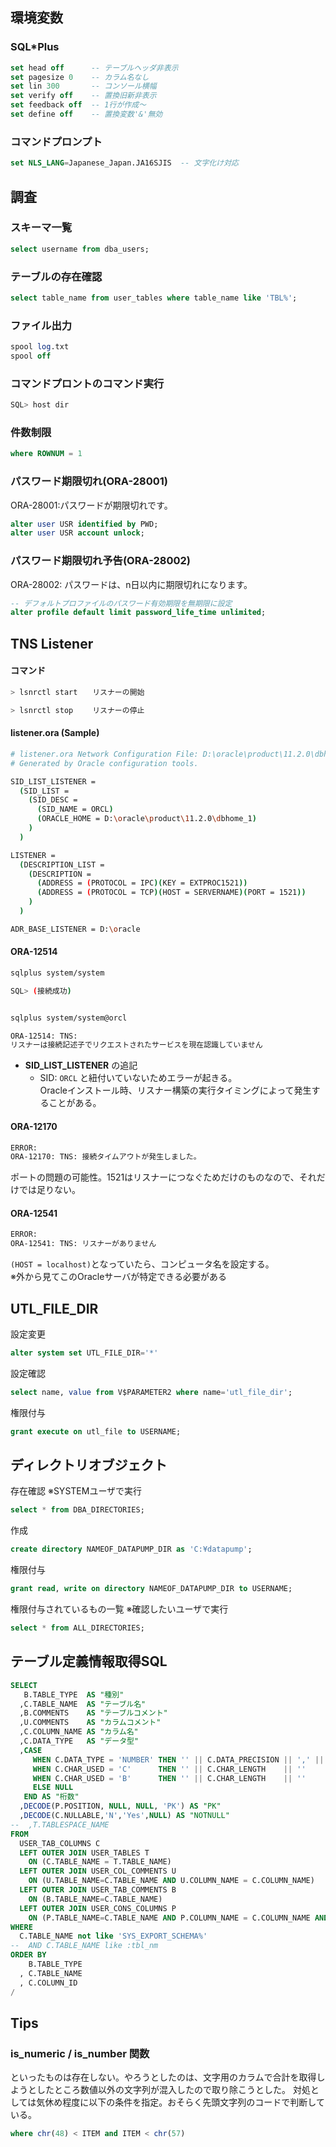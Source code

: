 ## 環境変数

### SQL*Plus

```sql
set head off      -- テーブルヘッダ非表示
set pagesize 0    -- カラム名なし
set lin 300       -- コンソール横幅
set verify off    -- 置換旧新非表示
set feedback off  -- 1行が作成〜
set define off    -- 置換変数'&'無効
```

### コマンドプロンプト

```sql
set NLS_LANG=Japanese_Japan.JA16SJIS  -- 文字化け対応
```

## 調査

### スキーマ一覧

```sql
select username from dba_users;
```

### テーブルの存在確認

```sql
select table_name from user_tables where table_name like 'TBL%';
```

### ファイル出力

```sql
spool log.txt
spool off
```

### コマンドプロントのコマンド実行

```sql
SQL> host dir
```

### 件数制限

```sql
where ROWNUM = 1
```

### パスワード期限切れ(ORA-28001)

ORA-28001:パスワードが期限切れです。

```sql
alter user USR identified by PWD;
alter user USR account unlock;
```

### パスワード期限切れ予告(ORA-28002)

ORA-28002: パスワードは、n日以内に期限切れになります。

```sql
-- デフォルトプロファイルのパスワード有効期限を無期限に設定
alter profile default limit password_life_time unlimited;
```


## TNS Listener

#### コマンド
```sh
> lsnrctl start　　リスナーの開始

> lsnrctl stop　　 リスナーの停止
```

#### listener.ora (Sample)
```sh
# listener.ora Network Configuration File: D:\oracle\product\11.2.0\dbhome_1\network\admin\listener.ora
# Generated by Oracle configuration tools.

SID_LIST_LISTENER =
  (SID_LIST =
    (SID_DESC =
      (SID_NAME = ORCL)
      (ORACLE_HOME = D:\oracle\product\11.2.0\dbhome_1)
    )
  )

LISTENER =
  (DESCRIPTION_LIST =
    (DESCRIPTION =
      (ADDRESS = (PROTOCOL = IPC)(KEY = EXTPROC1521))
      (ADDRESS = (PROTOCOL = TCP)(HOST = SERVERNAME)(PORT = 1521))
    )
  )

ADR_BASE_LISTENER = D:\oracle
```

#### ORA-12514
```sh
sqlplus system/system

SQL> (接続成功)


sqlplus system/system@orcl

ORA-12514: TNS:
リスナーは接続記述子でリクエストされたサービスを現在認識していません
```

- __SID_LIST_LISTENER__ の追記
    - SID: `ORCL` と紐付いていないためエラーが起きる。  
      Oracleインストール時、リスナー構築の実行タイミングによって発生することがある。

#### ORA-12170
```sh
ERROR:
ORA-12170: TNS: 接続タイムアウトが発生しました。
```
ポートの問題の可能性。1521はリスナーにつなぐためだけのものなので、それだけでは足りない。

#### ORA-12541
```sh
ERROR:
ORA-12541: TNS: リスナーがありません
```
`(HOST = localhost)`となっていたら、コンピュータ名を設定する。  
※外から見てこのOracleサーバが特定できる必要がある


## UTL_FILE_DIR

設定変更

```sql
alter system set UTL_FILE_DIR='*'
```

設定確認

```sql
select name, value from V$PARAMETER2 where name='utl_file_dir';
```

権限付与

```sql
grant execute on utl_file to USERNAME;
```

## ディレクトリオブジェクト

存在確認  ※SYSTEMユーザで実行

```sql
select * from DBA_DIRECTORIES;
```

作成

```sql
create directory NAMEOF_DATAPUMP_DIR as 'C:¥datapump';
```

権限付与

```sql
grant read, write on directory NAMEOF_DATAPUMP_DIR to USERNAME;
```

権限付与されているもの一覧  ※確認したいユーザで実行

```sql
select * from ALL_DIRECTORIES;
```

## テーブル定義情報取得SQL

```sql
SELECT
   B.TABLE_TYPE  AS "種別"
  ,C.TABLE_NAME  AS "テーブル名"
  ,B.COMMENTS    AS "テーブルコメント"
  ,U.COMMENTS    AS "カラムコメント"
  ,C.COLUMN_NAME AS "カラム名"
  ,C.DATA_TYPE   AS "データ型"
  ,CASE
     WHEN C.DATA_TYPE = 'NUMBER' THEN '' || C.DATA_PRECISION || ',' || C.DATA_SCALE || ''
     WHEN C.CHAR_USED = 'C'      THEN '' || C.CHAR_LENGTH    || ''
     WHEN C.CHAR_USED = 'B'      THEN '' || C.CHAR_LENGTH    || ''
     ELSE NULL
   END AS "桁数"
  ,DECODE(P.POSITION, NULL, NULL, 'PK') AS "PK"
  ,DECODE(C.NULLABLE,'N','Yes',NULL) AS "NOTNULL"
--  ,T.TABLESPACE_NAME
FROM
  USER_TAB_COLUMNS C
  LEFT OUTER JOIN USER_TABLES T
    ON (C.TABLE_NAME = T.TABLE_NAME) 
  LEFT OUTER JOIN USER_COL_COMMENTS U
    ON (U.TABLE_NAME=C.TABLE_NAME AND U.COLUMN_NAME = C.COLUMN_NAME)
  LEFT OUTER JOIN USER_TAB_COMMENTS B
    ON (B.TABLE_NAME=C.TABLE_NAME)
  LEFT OUTER JOIN USER_CONS_COLUMNS P
    ON (P.TABLE_NAME=C.TABLE_NAME AND P.COLUMN_NAME = C.COLUMN_NAME AND P.POSITION IS NOT NULL)
WHERE
  C.TABLE_NAME not like 'SYS_EXPORT_SCHEMA%'
--  AND C.TABLE_NAME like :tbl_nm
ORDER BY
    B.TABLE_TYPE
  , C.TABLE_NAME
  , C.COLUMN_ID
/
```


## Tips

### is_numeric / is_number 関数
といったものは存在しない。やろうとしたのは、文字用のカラムで合計を取得しようとしたところ数値以外の文字列が混入したので取り除こうとした。
対処としては気休め程度に以下の条件を指定。おそらく先頭文字列のコードで判断している。
```sql
where chr(48) < ITEM and ITEM < chr(57)
```
